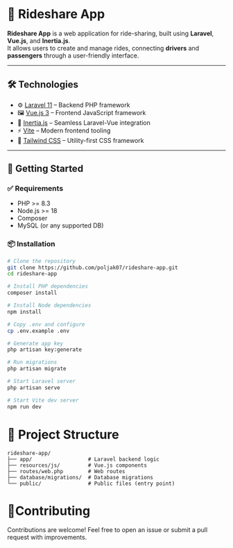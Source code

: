 # 🚗 Rideshare App

**Rideshare App** is a web application for ride-sharing, built using **Laravel**, **Vue.js**, and **Inertia.js**.  
It allows users to create and manage rides, connecting **drivers** and **passengers** through a user-friendly interface.

---

## 🛠️ Technologies

- ⚙️ [Laravel 11](https://laravel.com/) – Backend PHP framework  
- 🖼️ [Vue.js 3](https://vuejs.org/) – Frontend JavaScript framework  
- 🔗 [Inertia.js](https://inertiajs.com/) – Seamless Laravel-Vue integration  
- ⚡ [Vite](https://vitejs.dev/) – Modern frontend tooling  
- 🎨 [Tailwind CSS](https://tailwindcss.com/) – Utility-first CSS framework  

---

## 🚀 Getting Started

### ✅ Requirements

- PHP >= 8.3  
- Node.js >= 18  
- Composer  
- MySQL (or any supported DB)

### 📦 Installation

```bash
# Clone the repository
git clone https://github.com/poljak07/rideshare-app.git
cd rideshare-app

# Install PHP dependencies
composer install

# Install Node dependencies
npm install

# Copy .env and configure
cp .env.example .env

# Generate app key
php artisan key:generate

# Run migrations
php artisan migrate

# Start Laravel server
php artisan serve

# Start Vite dev server
npm run dev

```
# 📁 Project Structure
```
rideshare-app/
├── app/                  # Laravel backend logic
├── resources/js/         # Vue.js components
├── routes/web.php        # Web routes
├── database/migrations/  # Database migrations
└── public/               # Public files (entry point)
```


# 🤝Contributing

Contributions are welcome!
Feel free to open an issue or submit a pull request with improvements.
